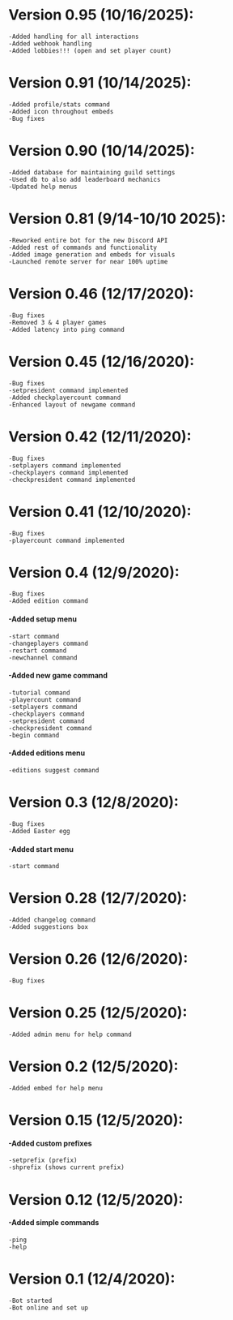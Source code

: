# Version 0.95 (10/16/2025):
    -Added handling for all interactions
    -Added webhook handling
    -Added lobbies!!! (open and set player count)

# Version 0.91 (10/14/2025):
    -Added profile/stats command
    -Added icon throughout embeds
    -Bug fixes

# Version 0.90 (10/14/2025):
    -Added database for maintaining guild settings
    -Used db to also add leaderboard mechanics
    -Updated help menus

# Version 0.81 (9/14-10/10 2025):
    -Reworked entire bot for the new Discord API
    -Added rest of commands and functionality
    -Added image generation and embeds for visuals
    -Launched remote server for near 100% uptime

# Version 0.46 (12/17/2020):
    -Bug fixes
    -Removed 3 & 4 player games
    -Added latency into ping command

# Version 0.45 (12/16/2020):
    -Bug fixes
    -setpresident command implemented 
    -Added checkplayercount command
    -Enhanced layout of newgame command

# Version 0.42 (12/11/2020):
    -Bug fixes
    -setplayers command implemented
    -checkplayers command implemented
    -checkpresident command implemented

# Version 0.41 (12/10/2020):
    -Bug fixes
    -playercount command implemented

# Version 0.4 (12/9/2020):
    -Bug fixes
    -Added edition command
#### -Added setup menu
    -start command
    -changeplayers command
    -restart command
    -newchannel command
#### -Added new game command
    -tutorial command
    -playercount command
    -setplayers command
    -checkplayers command
    -setpresident command
    -checkpresident command
    -begin command
#### -Added editions menu
    -editions suggest command

# Version 0.3 (12/8/2020):
    -Bug fixes
    -Added Easter egg
#### -Added start menu
    -start command

# Version 0.28 (12/7/2020):
    -Added changelog command
    -Added suggestions box

# Version 0.26 (12/6/2020):
    -Bug fixes

# Version 0.25 (12/5/2020):
    -Added admin menu for help command

# Version 0.2 (12/5/2020):
    -Added embed for help menu

# Version 0.15 (12/5/2020): 
#### -Added custom prefixes
    -setprefix (prefix)
    -shprefix (shows current prefix)

# Version 0.12 (12/5/2020): 
#### -Added simple commands
    -ping
    -help

# Version 0.1 (12/4/2020):
    -Bot started
    -Bot online and set up





